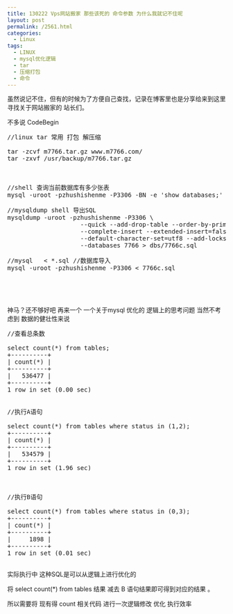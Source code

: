 ```yaml
---
title: 130222 Vps网站搬家 那些该死的 命令参数 为什么我就记不住呢
layout: post
permalink: /2561.html
categories:
  - Linux
tags:
  - LINUX
  - mysql优化逻辑
  - tar
  - 压缩打包
  - 命令
---
```

虽然说记不住，但有的时候为了方便自己查找，记录在博客里也是分享给来到这里 寻找关于网站搬家的 站长们。

不多说 CodeBegin

<pre lang="shell">//linux tar 常用 打包 解压缩

tar -zcvf m7766.tar.gz www.m7766.com/
tar -zxvf /usr/backup/m7766.tar.gz



//shell 查询当前数据库有多少张表
mysql -uroot -pzhushishenme -P3306 -BN -e 'show databases;' | grep -v mysql | grep -v information_schema

//mysqldump shell 导出SQL
mysqldump -uroot -pzhushishenme -P3306 \
                    --quick --add-drop-table --order-by-primary \
                    --complete-insert --extended-insert=false --skip-comments \
                    --default-character-set=utf8 --add-locks \
                    --databases 7766 > dbs/7766c.sql

//mysql   &lt; *.sql //数据库导入
mysql -uroot -pzhushishenme -P3306 &lt; 7766c.sql




</pre>

神马？还不够好吧 再来一个 一个关于mysql 优化的 逻辑上的思考问题 当然不考虑到 数据的健壮性来说

<pre>//查看总条数

select count(*) from tables;
+----------+
| count(*) |
+----------+
|   536477 | 
+----------+
1 row in set (0.00 sec)


//执行A语句

select count(*) from tables where status in (1,2);
+----------+
| count(*) |
+----------+
|   534579 | 
+----------+
1 row in set (1.96 sec)



//执行B语句

select count(*) from tables where status in (0,3);
+----------+
| count(*) |
+----------+
|     1898 | 
+----------+
1 row in set (0.01 sec)

</pre>

实际执行中 这种SQL是可以从逻辑上进行优化的

将 select count(*) from tables 结果 减去 B 语句结果即可得到对应的结果 。

所以需要将 现有得 count 相关代码 进行一次逻辑修改 优化 执行效率